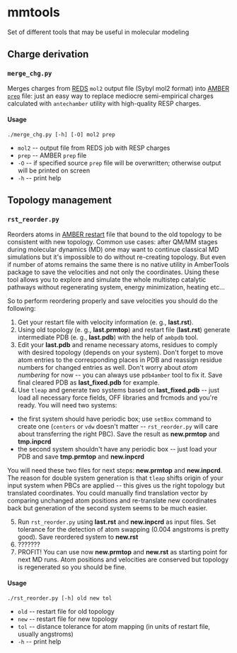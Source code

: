# mmtools
Set of different tools that may be useful in molecular modeling

## Charge derivation

### `merge_chg.py`
Merges charges from [REDS](http://upjv.q4md-forcefieldtools.org/REDServer-Development/) `mol2` output file (Sybyl mol2 format) into [AMBER `prep`](http://ambermd.org/doc/prep.html) file: just an easy way to replace mediocre semi-empirical charges calculated with `antechamber` utility with high-quality RESP charges.

#### Usage
```
./merge_chg.py [-h] [-O] mol2 prep
```

- `mol2` -- output file from REDS job with RESP charges
- `prep` -- AMBER `prep` file
- `-O` -- if specified source `prep` file will be overwritten; otherwise output will be printed on screen
- `-h` -- print help

## Topology management

### `rst_reorder.py`
Reorders atoms in [AMBER restart](https://ambermd.org/FileFormats.php#restart) file that bound to the old topology to be consistent with new topology. Common use cases: after QM/MM stages during molecular dynamics (MD) one may want to continue classical MD simulations but it's impossible to do without re-creating topology. But even if number of atoms remains the same there is no native utility in AmberTools package to save the velocities and not only the coordinates. Using these tool allows you to explore and simulate the whole multistep catalytic pathways without regenerating system, energy minimization, heating etc...

So to perform reordering properly and save velocities you should do the following:
1. Get your restart file with velocity information (e. g., **last.rst**).
2. Using old topology (e. g., **last.prmtop**) and restart file (**last.rst**) generate intermediate PDB (e. g., **last.pdb**) with the help of `ambpdb` tool.
3. Edit your **last.pdb** and rename necessary atoms, residues to comply with desired topology (depends on your system). Don't forget to move atom entries to the corresponding places in PDB and reassign residue numbers for changed entries as well. Don't worry about *atom numbering* for now -- you can always use `pdb4amber` tool to fix it. Save final cleared PDB as **last_fixed.pdb** for example.
4. Use `tleap` and generate two systems based on **last_fixed.pdb** -- just load all necessary force fields, OFF libraries and frcmods and you're ready. You will need two systems:
  - the first system should have periodic box; use `setBox` command to create one (`centers` or `vdw` doesn't matter -- `rst_reorder.py` will care about transferring the right PBC). Save the result as **new.prmtop** and **tmp.inpcrd**
  - the second system shouldn't have any periodic box -- just load your PDB and save **tmp.prmtop** and **new.inpcrd**

   You will need these two files for next steps: **new.prmtop** and **new.inpcrd**. The reason for double system generation is that `tleap` shifts origin of your input system when PBCs are applied -- this gives us the right topology but translated coordinates. You could manually find translation vector by comparing unchanged atom positions and re-translate new coordinates back but generation of the second system seems to be much easier.

5. Run `rst_reorder.py` using **last.rst** and **new.inpcrd** as input files. Set tolerance for the detection of atom swapping (0.004 angstroms is pretty good). Save reordered system to **new.rst**
6. ???????
7. PROFIT! You can use now **new.prmtop** and **new.rst** as starting point for next MD runs. Atom positions and velocities are conserved but topology is regenerated so you should be fine.

#### Usage
```
./rst_reorder.py [-h] old new tol
```

- `old` -- restart file for old topology
- `new` -- restart file for new topology
- `tol` -- distance tolerance for atom mapping (in units of restart file, usually angstroms)
- `-h` -- print help
